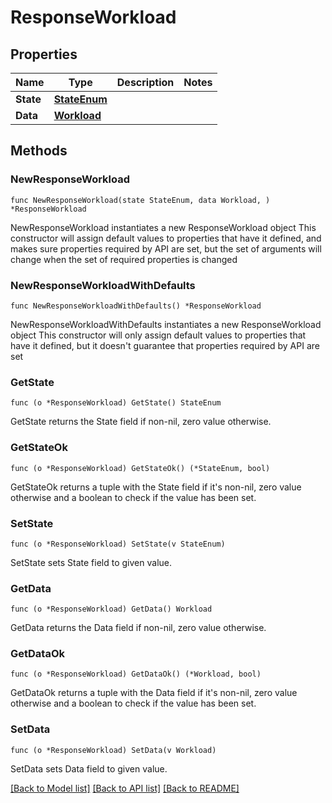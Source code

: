 # ResponseWorkload

## Properties

Name | Type | Description | Notes
------------ | ------------- | ------------- | -------------
**State** | [**StateEnum**](StateEnum.md) |  | 
**Data** | [**Workload**](Workload.md) |  | 

## Methods

### NewResponseWorkload

`func NewResponseWorkload(state StateEnum, data Workload, ) *ResponseWorkload`

NewResponseWorkload instantiates a new ResponseWorkload object
This constructor will assign default values to properties that have it defined,
and makes sure properties required by API are set, but the set of arguments
will change when the set of required properties is changed

### NewResponseWorkloadWithDefaults

`func NewResponseWorkloadWithDefaults() *ResponseWorkload`

NewResponseWorkloadWithDefaults instantiates a new ResponseWorkload object
This constructor will only assign default values to properties that have it defined,
but it doesn't guarantee that properties required by API are set

### GetState

`func (o *ResponseWorkload) GetState() StateEnum`

GetState returns the State field if non-nil, zero value otherwise.

### GetStateOk

`func (o *ResponseWorkload) GetStateOk() (*StateEnum, bool)`

GetStateOk returns a tuple with the State field if it's non-nil, zero value otherwise
and a boolean to check if the value has been set.

### SetState

`func (o *ResponseWorkload) SetState(v StateEnum)`

SetState sets State field to given value.


### GetData

`func (o *ResponseWorkload) GetData() Workload`

GetData returns the Data field if non-nil, zero value otherwise.

### GetDataOk

`func (o *ResponseWorkload) GetDataOk() (*Workload, bool)`

GetDataOk returns a tuple with the Data field if it's non-nil, zero value otherwise
and a boolean to check if the value has been set.

### SetData

`func (o *ResponseWorkload) SetData(v Workload)`

SetData sets Data field to given value.



[[Back to Model list]](../README.md#documentation-for-models) [[Back to API list]](../README.md#documentation-for-api-endpoints) [[Back to README]](../README.md)


